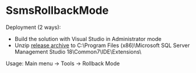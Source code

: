 # SsmsRollbackMode


Deployment (2 ways):
 - Build the  solution with Visual Studio in Administrator mode
 - Unzip [release archive](https://github.com/ycherkes/SsmsRollbackMode/releases) to C:\Program Files (x86)\Microsoft SQL Server Management Studio 18\Common7\IDE\Extensions\

Usage: Main menu -> Tools -> Rollback Mode
